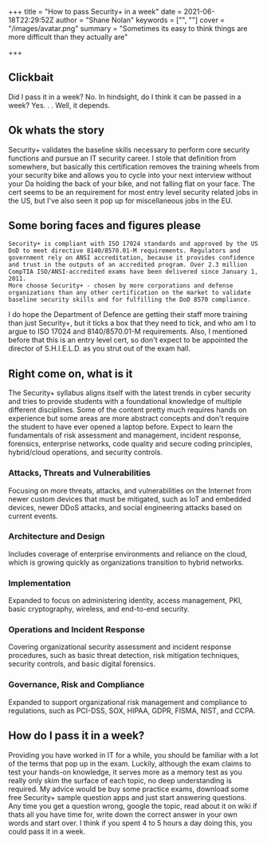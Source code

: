 +++
title = "How to pass Security+ in a week"
date = 2021-06-18T22:29:52Z
author = "Shane Nolan"
keywords = ["", ""]
cover = "/images/avatar.png"
summary = "Sometimes its easy to think things are more difficult than they actually are"

+++

## Clickbait
Did I pass it in a week? No. In hindsight, do I think it can be passed in a week? Yes. . . Well, it depends.

## Ok whats the story
Security+ validates the baseline skills necessary to perform core security functions and pursue an IT security career. I stole that definition from somewhere, but basically this certification removes the training wheels from your security bike and allows you to cycle into your next interview without your Da holding the back of your bike, and not falling flat on your face. The cert seems to be an requirement for most entry level security related jobs in the US, but I've also seen it pop up for miscellaneous jobs in the EU. 


## Some boring faces and figures please
```
Security+ is compliant with ISO 17024 standards and approved by the US DoD to meet directive 8140/8570.01-M requirements. Regulators and government rely on ANSI accreditation, because it provides confidence and trust in the outputs of an accredited program. Over 2.3 million CompTIA ISO/ANSI-accredited exams have been delivered since January 1, 2011.
More choose Security+ - chosen by more corporations and defense organizations than any other certification on the market to validate baseline security skills and for fulfilling the DoD 8570 compliance.
```
I do hope the Department of Defence are getting their staff more training than just Security+, but it ticks a box that they need to tick, and who am I to argue to ISO 17024 and  8140/8570.01-M requirements. Also, I mentioned before that this is an entry level cert, so don't expect to be appointed the director of S.H.I.E.L.D. as you strut out of the exam hall. 

## Right come on, what is it
The Security+ syllabus aligns itself with the latest trends in cyber security and tries to provide students with a foundational knowledge of multiple different disciplines. 
Some of the content pretty much requires hands on experience but some areas are more abstract concepts and don't require the student to have ever opened a laptop before. Expect to learn the fundamentals of risk assessment and management, incident response, forensics, enterprise networks, code quality and secure coding principles, hybrid/cloud operations, and security controls.

### Attacks, Threats and Vulnerabilities
Focusing on more threats, attacks, and vulnerabilities on the Internet from newer custom devices that must be mitigated, such as IoT and embedded devices, newer DDoS attacks, and social engineering attacks based on current events.

### Architecture and Design
Includes coverage of enterprise environments and reliance on the cloud, which is growing quickly as organizations transition to hybrid networks.

### Implementation
Expanded to focus on administering identity, access management, PKI, basic cryptography, wireless, and end-to-end security.

### Operations and Incident Response
Covering organizational security assessment and incident response procedures, such as basic threat detection, risk mitigation techniques, security controls, and basic digital forensics.

### Governance, Risk and Compliance
Expanded to support organizational risk management and compliance to regulations, such as PCI-DSS, SOX, HIPAA, GDPR, FISMA, NIST, and CCPA.

## How do I pass it in a week?
Providing you have worked in IT for a while, you should be familiar with a lot of the terms that pop up in the exam. Luckily, although the exam claims to test your hands-on knowledge, it serves more as a memory test as you really only skim the surface of each topic, no deep understanding is required. My advice would be buy some practice exams, download some free Security+ sample question apps and just start answering questions. Any time you get a question wrong, google the topic, read about it on wiki if thats all you have time for, write down the correct answer in your own words and start over. I think if you spent 4 to 5 hours a day doing this, you could pass it in a week.
